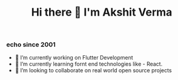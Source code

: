 <p align = "center">
    <h1 align = "center">Hi there 👋 I'm Akshit Verma</h1> 
<br>
    <h3>echo since 2001</h3>
</p>

<!--
**akshitverma8191/akshitverma8191** is a ✨ _special_ ✨ repository because its `README.md` (this file) appears on your GitHub profile.

Here are some ideas to get you started:

- 🤔 I’m looking for help with ...
- 💬 Ask me about ...
- 📫 How to reach me: ...
- 😄 Pronouns: ...
- ⚡ Fun fact: ...
-->


- 🔭 I’m currently working on Flutter Development
- 🌱 I’m currently learning fornt end technologies like - React.
- 👯 I’m looking to collaborate on real world open source projects
